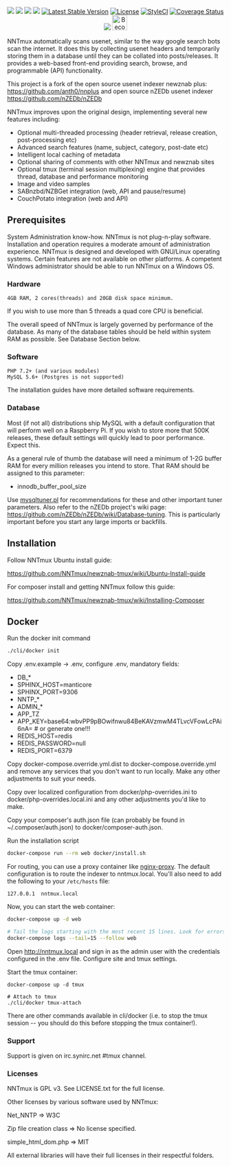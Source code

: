 <p align="center">
    <a href="https://codeclimate.com/github/NNTmux/newznab-tmux"><img src="https://codeclimate.com/github/NNTmux/newznab-tmux/badges/gpa.svg"></a>
    <a href="https://scrutinizer-ci.com/g/NNTmux/newznab-tmux/build-status/dev"><img src="https://scrutinizer-ci.com/g/NNTmux/newznab-tmux/badges/build.png?b=dev"></a>
    <a href="https://scrutinizer-ci.com/g/NNTmux/newznab-tmux/?branch=dev"><img src="https://scrutinizer-ci.com/g/NNTmux/newznab-tmux/badges/quality-score.png?b=dev"></a>
    <a href="https://travis-ci.org/NNTmux/newznab-tmux"><img src="https://travis-ci.org/NNTmux/newznab-tmux.svg?branch=dev"></a>
    <a href="https://packagist.org/packages/nntmux/newznab-tmux"><img src="https://poser.pugx.org/nntmux/newznab-tmux/v/stable.svg" alt="Latest Stable Version"></a>
    <a href="https://packagist.org/packages/nntmux/newznab-tmux"><img src="https://poser.pugx.org/nntmux/newznab-tmux/license.svg" alt="License"></a>
    <a href="https://styleci.io/repos/22602573"><img src="https://styleci.io/repos/22602573/shield?branch=dev" alt="StyleCI"></a>
    <a href='https://coveralls.io/github/NNTmux/newznab-tmux?branch=0.x'><img src='https://coveralls.io/repos/github/NNTmux/newznab-tmux/badge.svg?branch=dev' alt='Coverage Status' /></a>
    <a href="https://github.com/prettier/prettier"><img src=https://img.shields.io/badge/code_style-prettier-ff69b4.svg?style=flat-square"></a>
    <a href="https://www.patreon.com/bePatron?u=6160908"><img src="https://c5.patreon.com/external/logo/become_a_patron_button.png" alt="Become a Patron!" height="35"></a>
</p>



NNTmux automatically scans usenet, similar to the way google search bots scan the internet. It does this by collecting usenet headers and temporarily storing them in a database until they can be collated into posts/releases. It provides a web-based front-end providing search, browse, and programmable (API) functionality.

This project is a fork of the open source usenet indexer newznab plus: https://github.com/anth0/nnplus and open source nZEDb usenet indexer https://github.com/nZEDb/nZEDb

NNTmux improves upon the original design, implementing several new features including:

- Optional multi-threaded processing (header retrieval, release creation, post-processing etc)
- Advanced search features (name, subject, category, post-date etc)
- Intelligent local caching of metadata
- Optional sharing of comments with other NNTmux and newznab sites
- Optional tmux (terminal session multiplexing) engine that provides thread, database and performance monitoring
- Image and video samples
- SABnzbd/NZBGet integration (web, API and pause/resume)
- CouchPotato integration (web and API)


## Prerequisites

System Administration know-how. NNTmux is not plug-n-play software. Installation and operation requires a moderate amount of administration experience. NNTmux is designed and developed with GNU/Linux operating systems. Certain features are not available on other platforms. A competent Windows administrator should be able to run NNTmux on a Windows OS.

### Hardware

	4GB RAM, 2 cores(threads) and 20GB disk space minimum.

If you wish to use more than 5 threads a quad core CPU is beneficial.

The overall speed of NNTmux is largely governed by performance of the database. As many of the database tables should be held within system RAM as possible. See Database Section below.

### Software

	PHP 7.2+ (and various modules)
	MySQL 5.6+ (Postgres is not supported)
The installation guides have more detailed software requirements.

### Database

Most (if not all) distributions ship MySQL with a default configuration that will perform well on a Raspberry Pi. If you wish to store more that 500K releases, these default settings will quickly lead to poor performance. Expect this.

As a general rule of thumb the database will need a minimum of 1-2G buffer RAM for every million releases you intend to store. That RAM should be assigned to this parameter:

- innodb_buffer_pool_size

Use [mysqltuner.pl](http://mysqltuner.pl "MySQL tuner - Use it!") for recommendations for these and other important tuner parameters. Also refer to the nZEDb project's wiki page: https://github.com/nZEDb/nZEDb/wiki/Database-tuning. This is particularly important before you start any large imports or backfills.


## Installation

 Follow NNTmux Ubuntu install guide:

 https://github.com/NNTmux/newznab-tmux/wiki/Ubuntu-Install-guide

 For composer install and getting NNTmux follow this guide:

 https://github.com/NNTmux/newznab-tmux/wiki/Installing-Composer

## Docker

Run the docker init command
```bash
./cli/docker init
```

Copy .env.example -> .env, configure .env, mandatory fields:
- DB_*
- SPHINX_HOST=manticore
- SPHINX_PORT=9306
- NNTP_*
- ADMIN_*
- APP_TZ
- APP_KEY=base64:wbvPP9pBOwifnwu84BeKAVzmwM4TLvcVFowLcPAi6nA= # or generate one!!!
- REDIS_HOST=redis
- REDIS_PASSWORD=null
- REDIS_PORT=6379

Copy docker-compose.override.yml.dist to docker-compose.override.yml and remove any services that you don't want to run locally. Make any other adjustments to suit your needs.

Copy over localized configuration from docker/php-overrides.ini to docker/php-overrides.local.ini and any other adjustments you'd like to make.

Copy your composer's auth.json file (can probably be found in ~/.composer/auth.json) to docker/composer-auth.json.

Run the installation script
```bash
docker-compose run --rm web docker/install.sh
```

For routing, you can use a proxy container like [nginx-proxy](https://github.com/nginx-proxy/nginx-proxy). The default configuration is to route the indexer to nntmux.local. You'll also need to add the following to your `/etc/hosts` file:
```
127.0.0.1  nntmux.local
```

Now, you can start the web container:
```bash
docker-compose up -d web

# Tail the logs starting with the most recent 15 lines. Look for errors and resolve any issues.
docker-compose logs --tail=15 --follow web
```

Open http://nntmux.local and sign in as the admin user with the credentials configured in the .env file. Configure site and tmux settings.

Start the tmux container:
```
docker-compose up -d tmux

# Attach to tmux
./cli/docker tmux-attach
```

There are other commands available in cli/docker (i.e. to stop the tmux session -- you should do this before stopping the tmux container!).

### Support

 Support is given on irc.synirc.net #tmux channel.

### Licenses

 NNTmux is GPL v3. See LICENSE.txt for the full license.

 Other licenses by various software used by NNTmux:

 Net_NNTP => W3C

 Zip file creation class => No license specified.

 simple_html_dom.php => MIT

 All external libraries will have their full licenses in their respectful folders.





